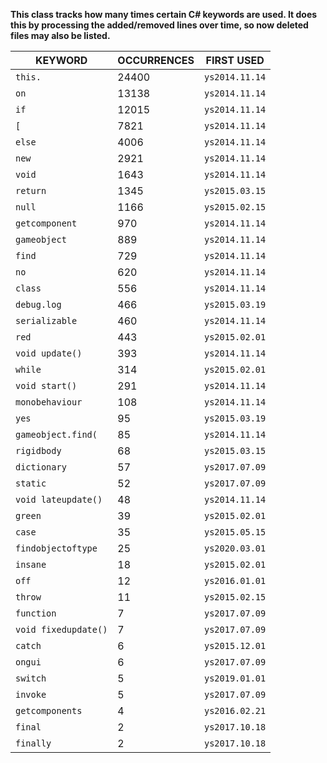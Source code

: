 **This class tracks how many times certain C# keywords are used. It does this by processing the added/removed lines over time, so now deleted files may also be listed.**



|       KEYWORD        | OCCURRENCES |   FIRST USED   |
|----------------------|-------------|----------------|
| `this.`              |       24400 | `ys2014.11.14` |
| `on`                 |       13138 | `ys2014.11.14` |
| `if`                 |       12015 | `ys2014.11.14` |
| `[`                  |        7821 | `ys2014.11.14` |
| `else`               |        4006 | `ys2014.11.14` |
| `new `               |        2921 | `ys2014.11.14` |
| `void`               |        1643 | `ys2014.11.14` |
| `return`             |        1345 | `ys2015.03.15` |
| `null`               |        1166 | `ys2015.02.15` |
| `getcomponent`       |         970 | `ys2014.11.14` |
| `gameobject`         |         889 | `ys2014.11.14` |
| `find`               |         729 | `ys2014.11.14` |
| `no`                 |         620 | `ys2014.11.14` |
| `class`              |         556 | `ys2014.11.14` |
| `debug.log`          |         466 | `ys2015.03.19` |
| `serializable`       |         460 | `ys2014.11.14` |
| `red`                |         443 | `ys2015.02.01` |
| `void update()`      |         393 | `ys2014.11.14` |
| `while`              |         314 | `ys2015.02.01` |
| `void start()`       |         291 | `ys2014.11.14` |
| `monobehaviour`      |         108 | `ys2014.11.14` |
| `yes`                |          95 | `ys2015.03.19` |
| `gameobject.find(`   |          85 | `ys2014.11.14` |
| `rigidbody`          |          68 | `ys2015.03.15` |
| `dictionary`         |          57 | `ys2017.07.09` |
| `static`             |          52 | `ys2017.07.09` |
| `void lateupdate()`  |          48 | `ys2014.11.14` |
| `green`              |          39 | `ys2015.02.01` |
| `case`               |          35 | `ys2015.05.15` |
| `findobjectoftype`   |          25 | `ys2020.03.01` |
| `insane`             |          18 | `ys2015.02.01` |
| `off`                |          12 | `ys2016.01.01` |
| `throw`              |          11 | `ys2015.02.15` |
| `function`           |           7 | `ys2017.07.09` |
| `void fixedupdate()` |           7 | `ys2017.07.09` |
| `catch`              |           6 | `ys2015.12.01` |
| `ongui`              |           6 | `ys2017.07.09` |
| `switch`             |           5 | `ys2019.01.01` |
| `invoke`             |           5 | `ys2017.07.09` |
| `getcomponents`      |           4 | `ys2016.02.21` |
| `final`              |           2 | `ys2017.10.18` |
| `finally`            |           2 | `ys2017.10.18` |
